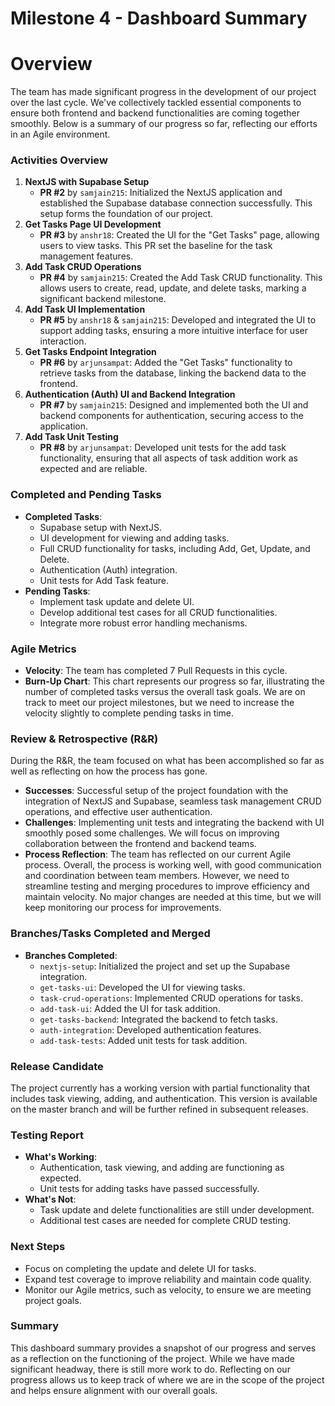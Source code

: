 # Milestone 4 - Dashboard Summary

# Overview

The team has made significant progress in the development of our project over the last cycle. We've collectively tackled essential components to ensure both frontend and backend functionalities are coming together smoothly. Below is a summary of our progress so far, reflecting our efforts in an Agile environment.

### Activities Overview

1. **NextJS with Supabase Setup**
    - **PR #2** by `samjain215`: Initialized the NextJS application and established the Supabase database connection successfully. This setup forms the foundation of our project.
2. **Get Tasks Page UI Development**
    - **PR #3** by `anshr18`: Created the UI for the "Get Tasks" page, allowing users to view tasks. This PR set the baseline for the task management features.
3. **Add Task CRUD Operations**
    - **PR #4** by `samjain215`: Created the Add Task CRUD functionality. This allows users to create, read, update, and delete tasks, marking a significant backend milestone.
4. **Add Task UI Implementation**
    - **PR #5** by `anshr18` & `samjain215`: Developed and integrated the UI to support adding tasks, ensuring a more intuitive interface for user interaction.
5. **Get Tasks Endpoint Integration**
    - **PR #6** by `arjunsampat`: Added the "Get Tasks" functionality to retrieve tasks from the database, linking the backend data to the frontend.
6. **Authentication (Auth) UI and Backend Integration**
    - **PR #7** by `samjain215`: Designed and implemented both the UI and backend components for authentication, securing access to the application.
7. **Add Task Unit Testing**
    - **PR #8** by `arjunsampat`: Developed unit tests for the add task functionality, ensuring that all aspects of task addition work as expected and are reliable.

### Completed and Pending Tasks

- **Completed Tasks**:
    - Supabase setup with NextJS.
    - UI development for viewing and adding tasks.
    - Full CRUD functionality for tasks, including Add, Get, Update, and Delete.
    - Authentication (Auth) integration.
    - Unit tests for Add Task feature.
- **Pending Tasks**:
    - Implement task update and delete UI.
    - Develop additional test cases for all CRUD functionalities.
    - Integrate more robust error handling mechanisms.

### Agile Metrics

- **Velocity**: The team has completed 7 Pull Requests in this cycle.
- **Burn-Up Chart**: This chart represents our progress so far, illustrating the number of completed tasks versus the overall task goals. We are on track to meet our project milestones, but we need to increase the velocity slightly to complete pending tasks in time.

### Review & Retrospective (R&R)

During the R&R, the team focused on what has been accomplished so far as well as reflecting on how the process has gone.

- **Successes**: Successful setup of the project foundation with the integration of NextJS and Supabase, seamless task management CRUD operations, and effective user authentication.
- **Challenges**: Implementing unit tests and integrating the backend with UI smoothly posed some challenges. We will focus on improving collaboration between the frontend and backend teams.
- **Process Reflection**: The team has reflected on our current Agile process. Overall, the process is working well, with good communication and coordination between team members. However, we need to streamline testing and merging procedures to improve efficiency and maintain velocity. No major changes are needed at this time, but we will keep monitoring our process for improvements.

### Branches/Tasks Completed and Merged

- **Branches Completed**:
    - `nextjs-setup`: Initialized the project and set up the Supabase integration.
    - `get-tasks-ui`: Developed the UI for viewing tasks.
    - `task-crud-operations`: Implemented CRUD operations for tasks.
    - `add-task-ui`: Added the UI for task addition.
    - `get-tasks-backend`: Integrated the backend to fetch tasks.
    - `auth-integration`: Developed authentication features.
    - `add-task-tests`: Added unit tests for task addition.

### Release Candidate

The project currently has a working version with partial functionality that includes task viewing, adding, and authentication. This version is available on the master branch and will be further refined in subsequent releases.

### Testing Report

- **What's Working**:
    - Authentication, task viewing, and adding are functioning as expected.
    - Unit tests for adding tasks have passed successfully.
- **What's Not**:
    - Task update and delete functionalities are still under development.
    - Additional test cases are needed for complete CRUD testing.

### Next Steps

- Focus on completing the update and delete UI for tasks.
- Expand test coverage to improve reliability and maintain code quality.
- Monitor our Agile metrics, such as velocity, to ensure we are meeting project goals.

### Summary

This dashboard summary provides a snapshot of our progress and serves as a reflection on the functioning of the project. While we have made significant headway, there is still more work to do. Reflecting on our progress allows us to keep track of where we are in the scope of the project and helps ensure alignment with our overall goals.